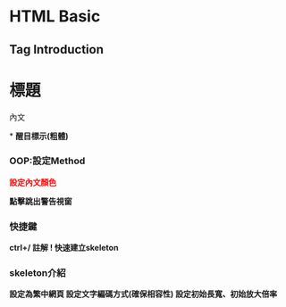 # HTML Basic
## Tag Introduction
<title> 網頁標題 </title> 
<h1> 標題 </h1> 
<p> 內文 </p>
* <strong> 醒目標示(粗體)

### OOP:設定Method
<p style="color: red;"> 設定內文顏色
<p onclick="alert('警告')"> 點擊跳出警告視窗

### 快捷鍵
ctrl+/ 註解
! 快速建立skeleton

### skeleton介紹
<!DOCTYPE html>
<html lang="zh-Hant"> 設定為繁中網頁
<head>
    <meta charset="UTF-8"> 設定文字編碼方式(確保相容性)
    <meta name="viewport" content="width=device-width, initial-scale=1.0"> 設定初始長寬、初始放大倍率
    <title>Document</title>
</head>
<body>
    
</body>
</html>

